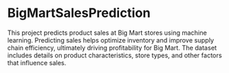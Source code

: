# BigMartSalesPrediction
This project predicts product sales at Big Mart stores using machine learning. Predicting sales helps optimize inventory and improve supply chain efficiency, ultimately driving profitability for Big Mart. The dataset includes details on product characteristics, store types, and other factors that influence sales.
